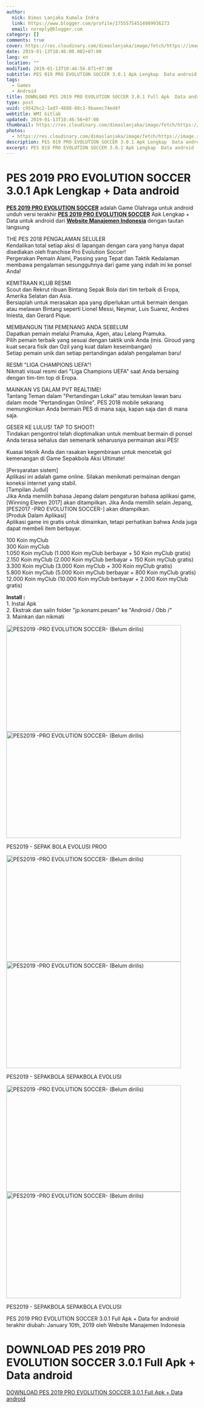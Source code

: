 ```yaml
---
author:
  nick: Dimas Lanjaka Kumala Indra
  link: https://www.blogger.com/profile/17555754514989936273
  email: noreply@blogger.com
category: []
comments: true
cover: https://res.cloudinary.com/dimaslanjaka/image/fetch/https://image.revdl.com/2016/pes2017-pro-evolution-soccer-unreleased-1.jpg
date: 2019-01-13T10:46:00.002+07:00
lang: en
location: ""
modified: 2019-01-13T10:46:56.871+07:00
subtitle: PES 019 PRO EVOLUTION SOCCER 3.0.1 Apk Lengkap  Data android
tags:
  - Games
  - Android
title: DOWNLOAD PES 2019 PRO EVOLUTION SOCCER 3.0.1 Full Apk  Data android
type: post
uuid: c9542bc2-1ad7-4888-88c1-9baeec74ed4f
webtitle: WMI Gitlab
updated: 2019-01-13T10:46:56+07:00
thumbnail: https://res.cloudinary.com/dimaslanjaka/image/fetch/https://image.revdl.com/2016/pes2017-pro-evolution-soccer-unreleased-1.jpg
photos:
  - https://res.cloudinary.com/dimaslanjaka/image/fetch/https://image.revdl.com/2016/pes2017-pro-evolution-soccer-unreleased-1.jpg
description: PES 019 PRO EVOLUTION SOCCER 3.0.1 Apk Lengkap  Data android
excerpt: PES 019 PRO EVOLUTION SOCCER 3.0.1 Apk Lengkap  Data android
---
```


<h1 for="title"> <span class="notranslate"> PES 2019 PRO EVOLUTION SOCCER 3.0.1 Apk Lengkap + Data android</span> </h1>  <div>  <div class="post_content entry-content">  <p> <span class="notranslate"> <a href="https://web-manajemen.blogspot.com/" class="notranslate"><strong><span class="notranslate">PES 2019 PRO EVOLUTION SOCCER</span></strong></a> adalah Game Olahraga untuk android</span> <br><span class="notranslate"> unduh versi terakhir <strong><a href="https://web-manajemen.blogspot.com/" class="notranslate"><span class="notranslate">PES 2019 PRO EVOLUTION SOCCER</span></a></strong> Apk Lengkap + Data untuk android dari <strong><a href="https://web-manajemen.blogspot.com/" class="notranslate">Website Manajemen Indonesia</a></strong> dengan tautan langsung</span> </p>  <p> <span class="notranslate"> THE PES 2018 PENGALAMAN SELULER</span> <br><span class="notranslate"> Kendalikan total setiap aksi di lapangan dengan cara yang hanya dapat disediakan oleh franchise Pro Evolution Soccer!</span> <br><span class="notranslate"> Pergerakan Pemain Alami, Passing yang Tepat dan Taktik Kedalaman membawa pengalaman sesungguhnya dari game yang indah ini ke ponsel Anda!</span> </p>  <p> <span class="notranslate"> KEMITRAAN KLUB RESMI</span> <br><span class="notranslate"> Scout dan Rekrut ribuan Bintang Sepak Bola dari tim terbaik di Eropa, Amerika Selatan dan Asia.</span> <br><span class="notranslate"> Bersiaplah untuk merasakan apa yang diperlukan untuk bermain dengan atau melawan Bintang seperti Lionel Messi, Neymar, Luis Suarez, Andres Iniesta, dan Gerard Pique.</span> </p>  <p> <span class="notranslate"> MEMBANGUN TIM PEMENANG ANDA SEBELUM</span> <br><span class="notranslate"> Dapatkan pemain melalui Pramuka, Agen, atau Lelang Pramuka.</span> <br><span class="notranslate"> Pilih pemain terbaik yang sesuai dengan taktik unik Anda (mis. Giroud yang kuat secara fisik dan Ozil yang kuat dalam keseimbangan)</span> <br><span class="notranslate"> Setiap pemain unik dan setiap pertandingan adalah pengalaman baru!</span> </p>  <p> <span class="notranslate"> RESMI "LIGA CHAMPIONS UEFA"!</span> <br><span class="notranslate"> Nikmati visual resmi dari "Liga Champions UEFA" saat Anda bersaing dengan tim-tim top di Eropa.</span> </p>  <p> <span class="notranslate"> MAINKAN VS DALAM PVT REALTIME!</span> <br><span class="notranslate"> Tantang Teman dalam "Pertandingan Lokal" atau temukan lawan baru dalam mode "Pertandingan Online".</span> <span class="notranslate"> PES 2018 mobile sekarang memungkinkan Anda bermain PES di mana saja, kapan saja dan di mana saja.</span> </p>  <p> <span class="notranslate"> GESER KE LULUS!</span> <span class="notranslate"> TAP TO SHOOT!</span> <br><span class="notranslate"> Tindakan pengontrol telah dioptimalkan untuk membuat bermain di ponsel Anda terasa sehalus dan semenarik seharusnya permainan aksi PES!</span> </p>  <p> <span class="notranslate"> Kuasai teknik Anda dan rasakan kegembiraan untuk mencetak gol kemenangan di Game Sepakbola Aksi Ultimate!</span> </p>  <p> <span class="notranslate"> [Persyaratan sistem]</span> <br><span class="notranslate"> Aplikasi ini adalah game online.</span> <span class="notranslate"> Silakan menikmati permainan dengan koneksi internet yang stabil.</span> <br><span class="notranslate"> [Tampilan Judul]</span> <br><span class="notranslate"> Jika Anda memilih bahasa Jepang dalam pengaturan bahasa aplikasi game, [Winning Eleven 2017] akan ditampilkan.</span> <span class="notranslate"> Jika Anda memilih selain Jepang, [PES2017 -PRO EVOLUTION SOCCER-] akan ditampilkan.</span> <br><span class="notranslate"> [Produk Dalam Aplikasi]</span> <br><span class="notranslate"> Aplikasi game ini gratis untuk dimainkan, tetapi perhatikan bahwa Anda juga dapat membeli item berbayar.</span> </p>  <p> <span class="notranslate"> 100 Koin myClub</span> <br><span class="notranslate"> 300 Koin myClub</span> <br><span class="notranslate"> 1.050 Koin myClub (1.000 Koin myClub berbayar + 50 Koin myClub gratis)</span> <br><span class="notranslate"> 2.150 Koin myClub (2.000 Koin myClub berbayar + 150 Koin myClub gratis)</span> <br><span class="notranslate"> 3.300 Koin myClub (3.000 Koin myClub + 300 Koin myClub gratis)</span> <br><span class="notranslate"> 5.800 Koin myClub (5.000 Koin myClub berbayar + 800 Koin myClub gratis)</span> <br><span class="notranslate"> 12.000 Koin myClub (10.000 Koin myClub berbayar + 2.000 Koin myClub gratis)</span> </p>  <p> <span class="notranslate"><strong>Install :</strong></span> <br><span class="notranslate"> 1. Instal Apk</span> <br><span class="notranslate"> 2. Ekstrak dan salin folder "jp.konami.pesam" ke "Android / Obb /"</span> <br><span class="notranslate"> 3. Mainkan dan nikmati</span> </p>  <div class="wp-caption aligncenter"> <a href="https://web-manajemen.blogspot.com/" class="notranslate"><img data-cfsrc="https://image.revdl.com/2016/pes2017-pro-evolution-soccer-unreleased-1.jpg" alt="PES2019 -PRO EVOLUTION SOCCER- (Belum dirilis)" width="460" height="280" src="https://res.cloudinary.com/dimaslanjaka/image/fetch/https://image.revdl.com/2016/pes2017-pro-evolution-soccer-unreleased-1.jpg"></a> <noscript><img src="https://image.revdl.com/2016/pes2017-pro-evolution-soccer-unreleased-1.jpg" alt="PES2019 -PRO EVOLUTION SOCCER- (Belum dirilis)" width="460" height="280"></noscript>  <p class="wp-caption-text"> <span class="notranslate"> PES2019 - SEPAK BOLA EVOLUSI PROO</span> </p>  </div>  <div class="wp-caption aligncenter"> <a href="https://web-manajemen.blogspot.com/" class="notranslate"><img data-cfsrc="https://image.revdl.com/2016/pes2017-pro-evolution-soccer-unreleased-2.jpg" alt="PES2019 -PRO EVOLUTION SOCCER- (Belum dirilis)" width="460" height="280" src="https://res.cloudinary.com/dimaslanjaka/image/fetch/https://image.revdl.com/2016/pes2017-pro-evolution-soccer-unreleased-2.jpg"></a> <noscript><img src="https://image.revdl.com/2016/pes2017-pro-evolution-soccer-unreleased-2.jpg" alt="PES2019 -PRO EVOLUTION SOCCER- (Belum dirilis)" width="460" height="280"></noscript>  <p class="wp-caption-text"> <span class="notranslate"> PES2019 - SEPAKBOLA SEPAKBOLA EVOLUSI</span> </p>  </div>  <div class="wp-caption aligncenter"> <a href="https://web-manajemen.blogspot.com/" class="notranslate"><img data-cfsrc="https://image.revdl.com/2016/pes2017-pro-evolution-soccer-unreleased-3.jpg" alt="PES2019 -PRO EVOLUTION SOCCER- (Belum dirilis)" width="460" height="280" src="https://res.cloudinary.com/dimaslanjaka/image/fetch/https://image.revdl.com/2016/pes2017-pro-evolution-soccer-unreleased-3.jpg"></a> <noscript><img src="https://image.revdl.com/2016/pes2017-pro-evolution-soccer-unreleased-3.jpg" alt="PES2019 -PRO EVOLUTION SOCCER- (Belum dirilis)" width="460" height="280"></noscript>  <p class="wp-caption-text"> <span class="notranslate"> PES2019 - SEPAKBOLA SEPAKBOLA EVOLUSI</span> </p>  </div>  <div class="hatom-extra"> <span class="notranslate"> <span class="notranslate entry-title">PES 2019 PRO EVOLUTION SOCCER 3.0.1 Full Apk + Data for android</span> terakhir diubah: <span class="notranslate updated">January 10th, 2019</span> oleh <span class="notranslate author vcard">Website Manajemen Indonesia</span></span> </div>  <div class="clear"></div>  </div>  <h1 for="title" class="notranslate">DOWNLOAD PES 2019 PRO EVOLUTION SOCCER 3.0.1 Full Apk + Data android</h1>  <div class="w3-center w3-container w3-border notranslate"> <a href="https://dimaslanjaka-storage.000webhostapp.com/revdl.php?download&amp;path=/pes2017-pro-evolution-soccer-unreleased-apk-download.html/" target="_blank" class="w3-btn w3-green" rel="noopener noreferer nofollow">DOWNLOAD PES 2019 PRO EVOLUTION SOCCER 3.0.1 Full Apk + Data android</a> </div>  </div>  <script src="https://codepen.io/dimaslanjaka/pen/aQRrbR.js"></script>